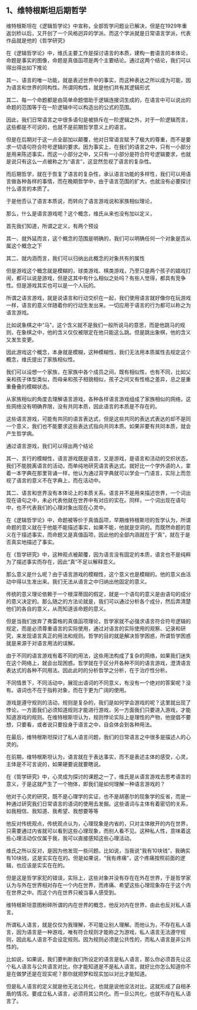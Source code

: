 <h2>1、维特根斯坦后期哲学</h2><p>维特根斯坦在《逻辑哲学论》中宣称，全部哲学问题业已解决，但是在1929年重返剑桥以后，又开创了一个风格迥异的学派。而这个学派就是日常语言学派，代表作品就是他的《哲学研究》</p><p>在《逻辑哲学论》中，维氏主要工作是探讨语言的本质，建构一套语言的本体论，命题是事实的图像，命题是真值函项是两个主要结论。通过这两个结论，我们可以得出得出如下推论</p><p>其一、语言的唯一功能，就是表述世界中的事实，而这种表达之所以成为可能，因为语言和世界的同构性。所谓同构性，就是他们共有其逻辑形式</p><p>其二、每一个命题都是由简单命题借助于逻辑连接词生成的，在语言中可以说出的命题的范围等于在一阶逻辑中可以构造出的公式的范围。</p><p>因此，我们日常语言之中很多语句是被排斥在一阶逻辑之外，对于一阶逻辑而言，这些都是不可说的，也就不是前期哲学意义上的语言。</p><p>但是在后期对于这一点全部加以颠覆，他对日常语言赋予了极大的尊重，而不是要求一切语句符合符号逻辑的要求。因为事实上，在我们的语言之中，只有一小部分是用来陈述事实，而这一小部分之中，又只有一小部分是符合符号逻辑要求，也就是说只有这么一点被称之为“语言”，这显然忽视了语言的复杂性。</p><p>而后期哲学，就在于恢复了语言的复杂性，承认语言功能的多样性，我们可以用语言做各种各样的事情，而在晚期哲学中，由于语言范围的扩大，也就没有必要探讨什么语言的本质了。</p><p>于是他否认了语言本质说，而转向了语言游戏说和家族相似理论，</p><p>那么，什么是语言游戏呢？这个概念，维氏从来也没有加以定义，</p><p>首先我们知道，所谓之定义，有两个预设</p><p>其一、就外延而言，这个概念的范围是明确的，我们可以明确任何一个对象是否从属这个概念之下</p><p>其二、就内涵而言，我们可以归纳出此概念的对象共有的属性</p><p>但是游戏这个概念就是模糊的，球类游戏、棋类游戏，乃至只是两个孩子的嬉戏打闹，都可以说是游戏，但是这其中有什么相似之处吗？有些人觉得，都具有竞争性。但是游戏其实也可以是一个人玩的。</p><p>所谓之语言游戏，就是说语言和行动交织在一起，我们使用语言就好像你在玩游戏一样，语言的意义伴随着你的行动生发出来。一切应用于语言的行为都可以称之为语言游戏。</p><p>比如说象棋之中“马”，这个含义就不是我们一般所说马的意思，而是他跳马的规则，在象棋之中，他的含义仅仅被限定在他只能这么跳。但是跳出象棋，他的含义又发生变更。</p><p>因此游戏这个概念，本身就是模糊，这种模糊性，我们无法用本质属性去规定这个概念，维氏提出了家族相似性。</p><p>我们可以设想一个家族，在家族中各个成员之间，既有相似性，也有不同，比如父亲和孩子体型类似，而母亲和孩子相貌相似，孩子之间又有性格之差异，总之是重重叠叠的模糊状态。</p><p>从家族相似的角度去理解语言游戏，各种各样语言游戏组成了家族相似的网络，这些网络没有明确界限，没有共同本质，因此语言的本质是不存在的。</p><p>这些语言游戏，可能有共同的语言表达式，但是这些共同的表达式表达的却不是同一个意义，我们也不能要求这些表达式指向共同本质。如果非要有共同本质，就会产生哲学病。</p><p>通过语言游戏，我们可以得出两个结论</p><p>其一、言行的模糊性，语言游戏既是语言，又是游戏，是语言和活动的交织状态，我们不能脱离语言的活动，而单纯地研究语言表达式。就好比一个学外语的人，拿着一本字典在那里背诵一样，他认为通过背字典就可以学会一门语言，实际上而忽视了语言的意义不在字典上，而在活动中。</p><p>其二、语言和世界没有本体论上的本质关系。语言并不是用来描述世界，一个词出现在语句之中，未必代表他就在世界中有对应的实在。同样，一个词出现在语句中，也不代表我们的心理对象出现在心灵中。</p><p>在《逻辑哲学论》中，命题被等价于真值函项，早期维特根斯坦的哲学认为，所谓命题的意义就在于他能不能描述事实，如果不能，他就是空洞的。而既然命题的意义在于描述事实，而命题又是真值函项，因此他的全部内涵就在于“真”，就在于是否真实地描述了事实。</p><p>在《哲学研究》中，这种观点被颠覆，因为语言没有固定的本质，语言也不是纯粹为了描述事实而存在，因此“真”不足以解释意义。</p><p>那么意义是什么呢？由于语言游戏的模糊性，这个意义也是模糊的。他的意义由活动中得以生发出来。我们无法从语言之中归纳出他固定的意义。</p><p>传统的意义理论依赖于一个根深蒂固的假定，就是一个语句的意义是由语句的成分的意义决定的。那么随之的方法论就是，我们可以通过分析各个成分，然后弄清楚他们的各自的意义，从而知道该命题的意义。</p><p>但是当我们放弃了弗雷格的真值函项理论，哲学家就不必强求语言符合符号逻辑的规定，而是必须尊重语言的实际使用，通过对语言的实际使用的观察、记录和研究，来发现语言真正的用法和规则。哲学的目的就是解决哲学困惑，所谓哲学困惑就是来源于对语言用法的误解。</p><p>由于不同的语言游戏有着不同的用法，这些用法构成了复杂的网络，如果我们迷失在这个网络上，就会出现困惑。哲学就在于区分开各种不同的语言游戏，澄清语言表达式的各种不同用法。因此此时的分析哲学之分析，在于治疗性分析。</p><p>不同情景下，不同活动中，展现出语词的不同意义，有没有一个绝对的答案呢？没有。语词也不在于指称对象，而在于更为广阔的使用。</p><p>游戏是遵守规则的活动，规则是复杂的，我们是如何学会游戏的呢？这里就出现了悖论，一方面我们必须知道规则才能进行游戏，另一方面我们只要进入游戏，才能知道游戏的规则。在维特根斯坦认为，规则悖论实际上是理性的产物，他提倡不要想，只要看，或者说只要投身于语言之中，自会体会到各种用法。</p><p>在最后，维特根斯坦探讨了私人语言问题，我们的日常语言之中很多是描述人的心灵的。</p><p>在前期，维特根斯坦认为，语言就在于表达事实，而不是表述主体的感受，心灵，主体是不可言说的，如果硬要说就要瞎说。</p><p>在《哲学研究》中，心灵成为探讨的课题之一了，维氏是从语言游戏去思考语言的意义，于是这就产生了一个物体，即我们是如何理解一种语言游戏的？</p><p>他对于心灵的研究，既不是心理学的实证，也不是胡塞尔的现象学的反省，而是一种通过研究我们日常语言的语词的使用去发掘。这些语词与主体有着密切的关系，如我相信、我知道、我希望、我想要等等</p><p>他反对传统观点，传统观点认为，心理现象是内省的，只对主体敞开的内在世界，只需要通过内省就可以看到这些心理现象，而别人看不见。这种私人性，意味着这些心理活动仅仅属于我，我可以直接感知这些心理活动。</p><p>维氏之所以反对，是因为他发现一些问题。比如说，当我说“我有10块钱”，我确实有10块钱，这是实实在在的。但是如果说，“我有疼痛”，这个疼痛按照前面的逻辑，也应该是实实在在的。</p><p>但是这是哲学家犯的错误，实际上，这些对象并没有存在在外在世界，于是哲学家认为与外在世界相对存在一个内在世界，而疼痛、希望这些心理现象存在于这个内在世界之中。而这个内在世界只被当事人感受到。</p><p>维特根斯坦意图粉碎所谓的内在世界的概念，他反对内在世界，由此也反对私人语言。</p><p>所谓私人语言，就是仅仅为我理解，不可能让别人理解。而他认为，不存在私人语言，因为语言是一种游戏，唯有符合规则才能称之为游戏，私人语言无法遵守规则，因此私人语言不会设定规则。因为规则必须是公共性的，而私人语言是非公共性的。</p><p>比如说，如果说，我们要判断我们所设定的语言是私人语言，那么你必须首先让这个私人语言与公共语言对比，你才能知道是不是私人语言。就好比你怎么知道你不是在做梦还是在现实呢？那你就把梦和现实加以对比才能知道。</p><p>但是私人语言的定义就是他无法公共化，也就是说他没法对比，这就形成了自相矛盾的情况。要成立私人语言，必须将其公共化。而一旦公共化，也就不存在私人语言了。</p><p></p><p></p><p></p><p></p><p></p><p></p>